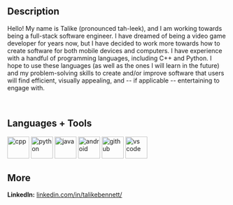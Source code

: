 ## Description
Hello! My name is Talike (pronounced tah-leek), and I am working towards being a full-stack software engineer. I have dreamed of being a video game developer for years now, but I have decided to work more towards how to create software for both mobile devices and computers. I have experience with a handful of programming languages, including C++ and Python. I hope to use these languages (as well as the ones I will learn in the future) and my problem-solving skills to create and/or improve software that users will find efficient, visually appealing, and -- if applicable -- entertaining to engage with.

<br />

## Languages + Tools
<img alt="cpp" src="https://user-images.githubusercontent.com/42747200/46140125-da084900-c26d-11e8-8ea7-c45ae6306309.png" height="50"/>
<img alt="python" src="https://upload.wikimedia.org/wikipedia/commons/thumb/c/c3/Python-logo-notext.svg/2048px-Python-logo-notext.svg.png" height="50"/>
<img alt="java" src="https://cdn-icons-png.flaticon.com/512/226/226777.png" height="50"/>
<img alt="android" src="https://cdn.vox-cdn.com/thumbor/YHfKvMFzpSu_j2AY8KoMefG6rTY=/1400x1050/filters:format(jpeg)/cdn.vox-cdn.com/uploads/chorus_asset/file/19086219/Android_logo_stacked__RGB_.jpg" height="50"/>
<img alt="github" src="https://cdn-icons-png.flaticon.com/512/25/25231.png" height="50"/>
<img alt="vs code" src="https://upload.wikimedia.org/wikipedia/commons/thumb/9/9a/Visual_Studio_Code_1.35_icon.svg/2048px-Visual_Studio_Code_1.35_icon.svg.png" height="50"/>

<br />

## More
**LinkedIn:** [linkedin.com/in/talikebennett/](https://www.linkedin.com/in/talikebennett/)

<br />